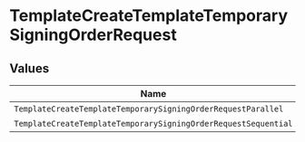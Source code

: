 # TemplateCreateTemplateTemporarySigningOrderRequest


## Values

| Name                                                           | Value                                                          |
| -------------------------------------------------------------- | -------------------------------------------------------------- |
| `TemplateCreateTemplateTemporarySigningOrderRequestParallel`   | PARALLEL                                                       |
| `TemplateCreateTemplateTemporarySigningOrderRequestSequential` | SEQUENTIAL                                                     |